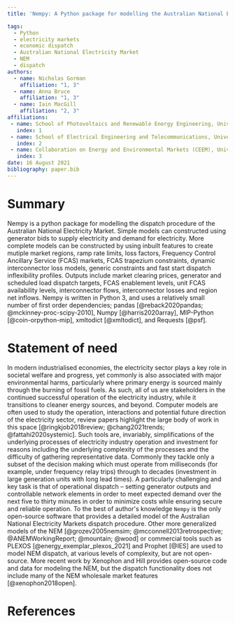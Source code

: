 ```yaml
---
title: 'Nempy: A Python package for modelling the Australian National Electricity Market dispatch procedure'

tags:
  - Python
  - electricity markets
  - economic dispatch
  - Australian National Electricity Market
  - NEM
  - dispatch
authors:
  - name: Nicholas Gorman
    affiliation: "1, 3"
  - name: Anna Bruce
    affiliation: "1, 3"
  - name: Iain MacGill
    affiliation: "2, 3"
affiliations:
 - name: School of Photovoltaics and Renewable Energy Engineering, University of New South Wales, Australia
   index: 1
 - name: School of Electrical Engineering and Telecommunications, University of New South Wales, Australia
   index: 2
 - name: Collaboration on Energy and Environmental Markets (CEEM), University of New South Wales, Australia
   index: 3
date: 16 August 2021
bibliography: paper.bib
---
```


# Summary

Nempy is a python package for modelling the dispatch procedure of the Australian National Electricity Market. Simple models can constructed using generator bids to supply electricity and demand for electricity. More complete models can be constructed by using inbuilt features to create mutiple market regions, ramp rate limits, loss factors, Frequency Control Ancillary Service (FCAS) markets, FCAS trapezium constraints, dynamic interconnector loss models, generic constraints and fast start dispatch inflexibility profiles. Outputs include market clearing prices, generator and scheduled load dispatch targets, FCAS enablement levels, unit FCAS availability levels, interconnector flows, interconnector losses and region net inflows. Nempy is written in Python 3, and uses a relatively small number of first order dependencies; pandas [@reback2020pandas; @mckinney-proc-scipy-2010], Numpy [@harris2020array], MIP-Python [@coin-orpython-mip], xmltodict [@xmltodict], and Requests [@psf].

# Statement of need

In modern industrialised economies, the electricity sector plays a key role in societal welfare and progress, yet commonly is also associated with major environmental harms, particularly where primary energy is sourced mainly through the burning of fossil fuels. As such, all of us are stakeholders in the continued successful operation of the electricity industry, while it transitions to cleaner energy sources, and beyond. Computer models are often used to study the operation, interactions and potential future direction of the electricity sector, review papers highlight the large body of work in this space [@ringkjob2018review; @chang2021trends; @fattahi2020systemic]. Such tools are, invariably, simplifications of the underlying processes of electricity industry operation and investment for reasons including the underlying complexity of the processes and the difficulty of gathering representative data. Commonly they tackle only a subset of the decision making which must operate from milliseconds (for example, under frequency relay trips) through to decades (investment in large generation units with long lead times). A particularly challenging and key task is that of operational dispatch – setting generator outputs and controllable network elements in order to meet expected demand over the next five to thirty minutes in order to minimize costs while ensuring secure and reliable operation. To the best of author's knowledge `Nempy` is the only open-source software that provides a detailed model of the Australian National Electricity Markets dispatch procedure. Other more generalized models of the NEM [@grozev2005nemsim; @mcconnell2013retrospective; @ANEMWorkingReport; @mountain; @wood] or commercial tools such as PLEXOS [@energy_exemplar_plexos_2021] and Prophet [@IES] are used to model NEM dispatch, at various levels of complexity, but are not open-source. More recent work by Xenophon and Hill provides open-source code and data for modeling the NEM, but the dispatch functionality does not include many of the NEM wholesale market features [@xenophon2018open].

# References